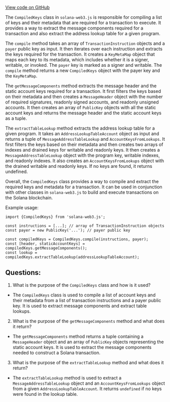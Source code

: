 [View code on GitHub](https://github.com/solana-labs/solana-web3.js/blob/master/packages/library-legacy/src/message/compiled-keys.ts)

The `CompiledKeys` class in `solana-web3.js` is responsible for compiling a list of keys and their metadata that are required for a transaction to execute. It provides a way to extract the message components required for a transaction and also extract the address lookup table for a given program. 

The `compile` method takes an array of `TransactionInstruction` objects and a `payer` public key as input. It then iterates over each instruction and extracts the keys required for the transaction. It creates a `KeyMetaMap` object that maps each key to its metadata, which includes whether it is a signer, writable, or invoked. The `payer` key is marked as a signer and writable. The `compile` method returns a new `CompiledKeys` object with the payer key and the `KeyMetaMap`.

The `getMessageComponents` method extracts the message header and the static account keys required for a transaction. It first filters the keys based on their metadata and then creates a `MessageHeader` object with the number of required signatures, readonly signed accounts, and readonly unsigned accounts. It then creates an array of `PublicKey` objects with all the static account keys and returns the message header and the static account keys as a tuple.

The `extractTableLookup` method extracts the address lookup table for a given program. It takes an `AddressLookupTableAccount` object as input and returns a tuple of `MessageAddressTableLookup` and `AccountKeysFromLookups`. It first filters the keys based on their metadata and then creates two arrays of indexes and drained keys for writable and readonly keys. It then creates a `MessageAddressTableLookup` object with the program key, writable indexes, and readonly indexes. It also creates an `AccountKeysFromLookups` object with the drained writable and readonly keys. If no keys are found, it returns undefined.

Overall, the `CompiledKeys` class provides a way to compile and extract the required keys and metadata for a transaction. It can be used in conjunction with other classes in `solana-web3.js` to build and execute transactions on the Solana blockchain. 

Example usage:

```
import {CompiledKeys} from 'solana-web3.js';

const instructions = [...]; // array of TransactionInstruction objects
const payer = new PublicKey('...'); // payer public key

const compiledKeys = CompiledKeys.compile(instructions, payer);
const [header, staticAccountKeys] = compiledKeys.getMessageComponents();
const lookup = compiledKeys.extractTableLookup(addressLookupTableAccount);
```
## Questions: 
 1. What is the purpose of the `CompiledKeys` class and how is it used?
- The `CompiledKeys` class is used to compile a list of account keys and their metadata from a list of transaction instructions and a payer public key. It is used to extract message components and extract table lookups.

2. What is the purpose of the `getMessageComponents` method and what does it return?
- The `getMessageComponents` method returns a tuple containing a `MessageHeader` object and an array of `PublicKey` objects representing the static account keys. It is used to extract the message components needed to construct a Solana transaction.

3. What is the purpose of the `extractTableLookup` method and what does it return?
- The `extractTableLookup` method is used to extract a `MessageAddressTableLookup` object and an `AccountKeysFromLookups` object from a given `AddressLookupTableAccount`. It returns `undefined` if no keys were found in the lookup table.